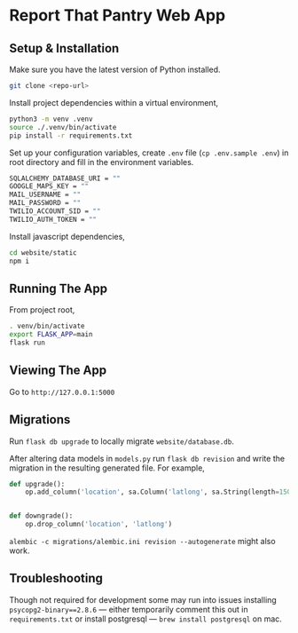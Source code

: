 # Report That Pantry Web App

## Setup & Installation

Make sure you have the latest version of Python installed.

```bash
git clone <repo-url>
```

Install project dependencies within a virtual environment,

```bash
python3 -m venv .venv
source ./.venv/bin/activate
pip install -r requirements.txt
```

Set up your configuration variables, create `.env` file (`cp .env.sample .env`) in root directory and fill in the environment variables.

```bash
SQLALCHEMY_DATABASE_URI = ""
GOOGLE_MAPS_KEY = ""
MAIL_USERNAME = ""
MAIL_PASSWORD = ""
TWILIO_ACCOUNT_SID = ""
TWILIO_AUTH_TOKEN = ""
```

Install javascript dependencies,

```bash
cd website/static
npm i
```

## Running The App

From project root,

```bash
. venv/bin/activate
export FLASK_APP=main
flask run
```

## Viewing The App

Go to `http://127.0.0.1:5000`

## Migrations

Run `flask db upgrade` to locally migrate `website/database.db`.

After altering data models in `models.py` run `flask db revision` and write the migration in the resulting generated file. For example,

```python
def upgrade():
    op.add_column('location', sa.Column('latlong', sa.String(length=150), nullable=True))


def downgrade():
    op.drop_column('location', 'latlong')
```

`alembic -c migrations/alembic.ini revision --autogenerate` might also work.

## Troubleshooting

Though not required for development some may run into issues installing `psycopg2-binary==2.8.6` — either temporarily comment this out in `requirements.txt` or install postgresql — `brew install postgresql` on mac.